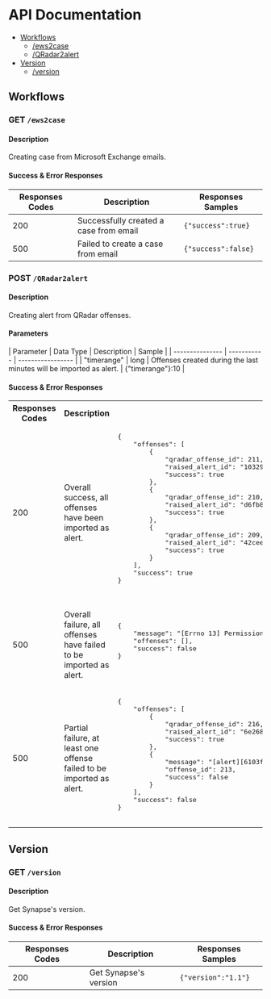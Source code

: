 # API Documentation

+ [Workflows](#workflows)
    + [/ews2case](#get-ews2case)
    + [/QRadar2alert](#post-qradar2alert)
+ [Version](#version)
    + [/version](#get-version)

## Workflows

### GET ```/ews2case```

#### Description

Creating case from Microsoft Exchange emails.

#### Success & Error Responses

| Responses Codes | Description | Responses Samples |
| --------------- | ----------- | ----------------- |
| 200             | Successfully created a case from email | ```{"success":true}``` |
| 500             | Failed to create a case from email     | ```{"success":false}``` |

### POST ```/QRadar2alert```

#### Description

Creating alert from QRadar offenses.

#### Parameters


| Parameter | Data Type | Description | Sample |
| --------------- | ----------- | ----------------- |
| "timerange"     | long | Offenses created during the last <timerange> minutes will be imported as alert. | {"timerange"}:10 |

#### Success & Error Responses


<table>
  <tr>
  <th>
    Responses Codes
  </th>
  <th>
    Description
  </th>
  <th>
    Responses Samples
  </th>
  </tr>
  
  <tr>
  <td>
    <p>
      200
    </p>
  </td>
  
  <td>
    <p>
      Overall success, all offenses have been imported as alert.
    </p>
  </td>
  
  <td>
    <pre>
{
    "offenses": [
        {
            "qradar_offense_id": 211,
            "raised_alert_id": "10329654dfbfbb49095c286db78604f0",
            "success": true
        },
        {
            "qradar_offense_id": 210,
            "raised_alert_id": "d6fb8965494eeff6fc04c0d07fb8d0ca",
            "success": true
        },
        {
            "qradar_offense_id": 209,
            "raised_alert_id": "42cee5a001675a519ee673b6a979e5a1",
            "success": true
        }
    ],
    "success": true
}
    </pre>
  </td>
  </tr>

  <tr>
  <td>
    <p>
      500
    </p>
  </td>
  
  <td>
    <p>
      Overall failure, all offenses have failed to be imported as alert.
    </p>
  </td>
  
  <td>
    <pre>
{
    "message": "[Errno 13] Permission denied: Failed to create alert from offense",
    "offenses": [],
    "success": false
}
    </pre>
  </td>
  </tr>

  <tr>
  <td>
    <p>
      500
    </p>
  </td>
  
  <td>
    <p>
      Partial failure, at least one offense failed to be imported as alert.
    </p>
  </td>
  
  <td>
    <pre>
{
    "offenses": [
        {
            "qradar_offense_id": 216,
            "raised_alert_id": "6e268713800b14793078a9930adcb89c",
            "success": true
        },
        {
            "message": "[alert][6103f34c02118f401983f69aef718927]: version conflict, document already exists (current version [1])",
            "offense_id": 213,
            "success": false
        }
    ],
    "success": false
}
    </pre>
  </td>
  </tr>
</table>

## Version

### GET ```/version```

#### Description

Get Synapse's version.


#### Success & Error Responses

| Responses Codes | Description | Responses Samples |
| --------------- | ----------- | ----------------- |
| 200             | Get Synapse's version | ```{"version":"1.1"}``` |
